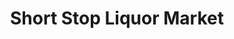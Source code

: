 ---
title: "Short Stop Liquor Market"
url: /panorama-city/short-stop-liquor-market/
shop: alcohol
---
